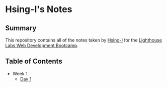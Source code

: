 # Hsing-I's Notes

## Summary 
This repository contains all of the notes taken by [Hsing-I](https://github.com/Hsing-I) for the [Lighthouse Labs Web Development Bootcamp](https://www.lighthouselabs.ca/en).

## Table of Contents
* Week 1
  * [Day 1](https://gist.github.com/Hsing-I/1c050cff21055bc1f31ec2f1a24d4eea)